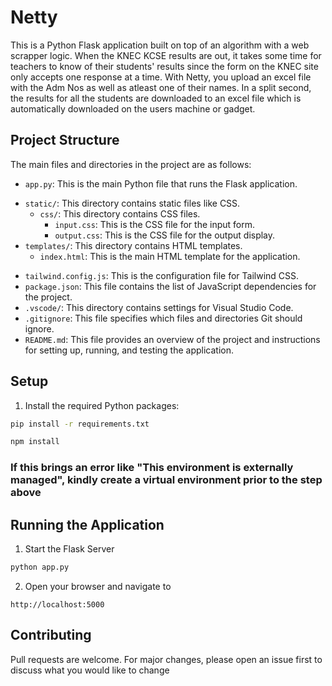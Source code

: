 # Netty

This is a Python Flask application built on top of an algorithm with a web scrapper logic. 
When the KNEC KCSE results are out, it takes some time for teachers to know of their students' results since the form on the KNEC site only accepts one response at a time. With Netty, you upload an excel file with the Adm Nos as well as atleast one of their names. In a split second, the results for all the students are downloaded to an excel file which is automatically downloaded on the users machine or gadget.

## Project Structure

The main files and directories in the project are as follows:

- `app.py`: This is the main Python file that runs the Flask application.
<!-- - `index.py`: This file contains the logic for handling requests and responses. -->
<!-- - `results.xlsx`: This is an Excel file that stores the results of the data processing. -->
- `static/`: This directory contains static files like CSS.
    - `css/`: This directory contains CSS files.
        - `input.css`: This is the CSS file for the input form.
        - `output.css`: This is the CSS file for the output display.
- `templates/`: This directory contains HTML templates.
    - `index.html`: This is the main HTML template for the application.
<!-- - `test.py`: This file contains unit tests for the application. -->
- `tailwind.config.js`: This is the configuration file for Tailwind CSS.
- `package.json`: This file contains the list of JavaScript dependencies for the project.
- `.vscode/`: This directory contains settings for Visual Studio Code.
- `.gitignore`: This file specifies which files and directories Git should ignore.
- `README.md`: This file provides an overview of the project and instructions for setting up, running, and testing the application.

## Setup

1. Install the required Python packages:

```bash
pip install -r requirements.txt

npm install

```

### If this brings an error like "This environment is externally managed", kindly create a virtual environment prior to the step above

## Running the Application
1. Start the Flask Server

```bash
python app.py

```

2. Open your browser and navigate to 

```
http://localhost:5000
```

## Contributing
Pull requests are welcome. For major changes, please open an issue first to discuss what you would like to change

